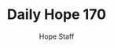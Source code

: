---
image: /assets/img/daily-hope-default-artwork.png
title: Daily Hope 170
number: 170
categories:
  - Daily Hope
author: Hope Staff
notes: Daily Hope 170
embed: >-
  EMBED_GOES_HERE
---